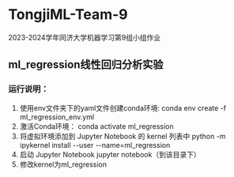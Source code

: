 # TongjiML-Team-9
2023-2024学年同济大学机器学习第9组小组作业
## ml_regression线性回归分析实验
### 运行说明：
  1. 使用env文件夹下的yaml文件创建conda环境:
  conda env create -f ml_regression_env.yml
  2. 激活Conda环境：
  conda activate ml_regression
  3. 将虚拟环境添加到 Jupyter Notebook 的 kernel 列表中
  python -m ipykernel install --user --name=ml_regression
  4. 启动 Jupyter Notebook
  jupyter notebook（到该目录下）
  5. 修改kernel为ml_regression

